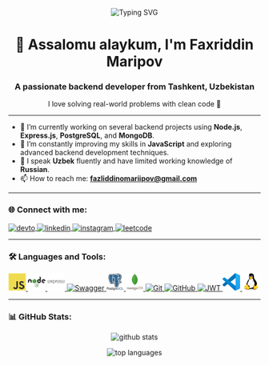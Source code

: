 <p align="center">
  <img src="https://readme-typing-svg.demolab.com?font=Fira+Code&size=22&pause=1000&color=F76B15&center=true&vCenter=true&width=600&lines=👋+Assalomu+alaykum,+I'm+Faxriddin+Maripov;Backend+Developer+from+Tashkent,+Uzbekistan;❤️+Clean+Code+and+Real-world+Problems+🚀" alt="Typing SVG" />
</p>







<h1 align="center">👋 Assalomu alaykum, I'm Faxriddin Maripov</h1>
<h3 align="center">A passionate backend developer from Tashkent, Uzbekistan</h3>

<p align="center">
  I love solving real-world problems with clean code 🚀
</p>

---

- 🔭 I’m currently working on several backend projects using **Node.js**, **Express.js**, **PostgreSQL**, and **MongoDB**.
- 🌱 I’m constantly improving my skills in **JavaScript** and exploring advanced backend development techniques.
- 💬 I speak **Uzbek** fluently and have limited working knowledge of **Russian**.
- 📫 How to reach me: **fazliddinomariipov@gmail.com**

---

<h3 align="left">🌐 Connect with me:</h3>
<p align="left">
  <a href="https://dev.to/faxriddin_maripov" target="blank">
    <img align="center" src="https://raw.githubusercontent.com/rahuldkjain/github-profile-readme-generator/master/src/images/icons/Social/devto.svg" alt="devto" height="30" width="30" />
  </a>
  <a href="https://www.linkedin.com/in/faxriddin-maripov-0485b6355/" target="blank">
    <img align="center" src="https://raw.githubusercontent.com/rahuldkjain/github-profile-readme-generator/master/src/images/icons/Social/linked-in-alt.svg" alt="linkedin" height="30" width="30" />
  </a>
  <a href="https://www.instagram.com/faxriddin_maripov" target="blank">
    <img align="center" src="https://raw.githubusercontent.com/rahuldkjain/github-profile-readme-generator/master/src/images/icons/Social/instagram.svg" alt="instagram" height="30" width="30" />
  </a>
  <a href="https://leetcode.com/u/KMEmPZ3w0d/" target="blank">
    <img align="center" src="https://raw.githubusercontent.com/rahuldkjain/github-profile-readme-generator/master/src/images/icons/Social/leet-code.svg" alt="leetcode" height="30" width="30" />
  </a>
</p>

---

<h3 align="left">🛠️ Languages and Tools:</h3>
<p align="left">
  <a href="https://developer.mozilla.org/en-US/docs/Web/JavaScript" target="_blank" rel="noreferrer">
    <img src="https://raw.githubusercontent.com/devicons/devicon/master/icons/javascript/javascript-original.svg" alt="JavaScript" width="35" height="35"/>
  </a>
  
  <a href="https://nodejs.org" target="_blank" rel="noreferrer">
    <img src="https://raw.githubusercontent.com/devicons/devicon/master/icons/nodejs/nodejs-original-wordmark.svg" alt="Node.js" width="35" height="35"/>
  </a>
  <a href="https://expressjs.com" target="_blank" rel="noreferrer">
    <img src="https://raw.githubusercontent.com/devicons/devicon/master/icons/express/express-original-wordmark.svg" alt="Express.js" width="35" height="35"/>
  </a>
  <a href="https://swagger.io/" target="_blank" rel="noreferrer">
    <img src="https://www.vectorlogo.zone/logos/swaggerio/swaggerio-icon.svg" alt="Swagger" width="35" height="35"/>
  </a>

  <a href="https://www.postgresql.org" target="_blank" rel="noreferrer">
    <img src="https://raw.githubusercontent.com/devicons/devicon/master/icons/postgresql/postgresql-original-wordmark.svg" alt="PostgreSQL" width="35" height="35"/>
  </a>
  <a href="https://www.mongodb.com/" target="_blank" rel="noreferrer">
    <img src="https://raw.githubusercontent.com/devicons/devicon/master/icons/mongodb/mongodb-original-wordmark.svg" alt="MongoDB" width="35" height="35"/>
  </a>

  <a href="https://git-scm.com/" target="_blank" rel="noreferrer">
    <img src="https://www.vectorlogo.zone/logos/git-scm/git-scm-icon.svg" alt="Git" width="35" height="35"/>
  </a>
  <a href="https://github.com/" target="_blank" rel="noreferrer">
    <img src="https://github.githubassets.com/images/modules/logos_page/GitHub-Mark.png" alt="GitHub" width="35" height="35"/>
  </a>
  <a href="https://jwt.io/" target="_blank" rel="noreferrer">
    <img src="https://cdn.worldvectorlogo.com/logos/jwt-3.svg" alt="JWT" width="35" height="35"/>
  </a>
  <a href="https://code.visualstudio.com/" target="_blank" rel="noreferrer">
    <img src="https://raw.githubusercontent.com/devicons/devicon/master/icons/vscode/vscode-original.svg" alt="VS Code" width="35" height="35"/>
  </a>
  <a href="https://www.linux.org/" target="_blank" rel="noreferrer">
    <img src="https://raw.githubusercontent.com/devicons/devicon/master/icons/linux/linux-original.svg" alt="Linux" width="35" height="35"/>
  </a>
</p>

---

<h3 align="left">📊 GitHub Stats:</h3>

<p align="center">
  <img src="https://github-readme-stats.vercel.app/api?username=FaxriddinDeveloperr&show_icons=true&theme=radical" alt="github stats" />
</p>

<p align="center">
  <img src="https://github-readme-stats.vercel.app/api/top-langs/?username=FaxriddinDeveloperr&layout=compact&theme=radical" alt="top languages" />
</p>
